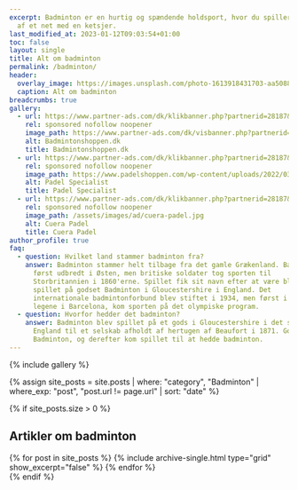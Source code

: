 ```yaml
---
excerpt: Badminton er en hurtig og spændende holdsport, hvor du spiller på tværs
  af et net med en ketsjer.
last_modified_at: 2023-01-12T09:03:54+01:00
toc: false
layout: single
title: Alt om badminton
permalink: /badminton/
header:
  overlay_image: https://images.unsplash.com/photo-1613918431703-aa50889e3be9?ixlib=rb-4.0.3&ixid=MnwxMjA3fDB8MHxwaG90by1wYWdlfHx8fGVufDB8fHx8&auto=format&fit=crop&h=630&w=1200&q=10
  caption: Alt om badminton
breadcrumbs: true
gallery:
  - url: https://www.partner-ads.com/dk/klikbanner.php?partnerid=28187&bannerid=78472
    rel: sponsored nofollow noopener
    image_path: https://www.partner-ads.com/dk/visbanner.php?partnerid=28187&bannerid=78472
    alt: Badmintonshoppen.dk
    title: Badmintonshoppen.dk
  - url: https://www.partner-ads.com/dk/klikbanner.php?partnerid=28187&bannerid=79690
    rel: sponsored nofollow noopener
    image_path: https://www.padelshoppen.com/wp-content/uploads/2022/03/Padelshoppen-300-%C3%97-250.jpg
    alt: Padel Specialist
    title: Padel Specialist
  - url: https://www.partner-ads.com/dk/klikbanner.php?partnerid=28187&bannerid=98527
    rel: sponsored nofollow noopener
    image_path: /assets/images/ad/cuera-padel.jpg
    alt: Cuera Padel
    title: Cuera Padel
author_profile: true
faq:
  - question: Hvilket land stammer badminton fra?
    answer: Badminton stammer helt tilbage fra det gamle Grækenland. Badminton blev
      først udbredt i Østen, men britiske soldater tog sporten til
      Storbritannien i 1860'erne. Spillet fik sit navn efter at være blevet
      spillet på godset Badminton i Gloucestershire i England. Det
      internationale badmintonforbund blev stiftet i 1934, men først i 1992, ved
      legene i Barcelona, kom sporten på det olympiske program.
  - question: Hvorfor hedder det badminton?
    answer: Badminton blev spillet på et gods i Gloucestershire i det sydvestlige
      England til et selskab afholdt af hertugen af Beaufort i 1871. Godset hed
      Badminton, og derefter kom spillet til at hedde badminton.
---
```


{% include gallery %}

{% assign site_posts = site.posts | where: "category", "Badminton" | where_exp: "post", "post.url != page.url" | sort: "date" %}

{% if site_posts.size > 0 %}
## Artikler om badminton

<div class="feature__wrapper">
  {% for post in site_posts %}
    {% include archive-single.html type="grid" show_excerpt="false" %}
  {% endfor %}
</div>
{% endif %}
